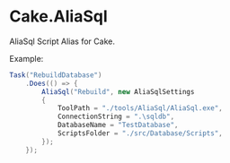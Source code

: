 Cake.AliaSql
============

AliaSql Script Alias for Cake.

Example:
```C#
Task("RebuildDatabase")
	.Does(() => {
		AliaSql("Rebuild", new AliaSqlSettings
		{
			ToolPath = "./tools/AliaSql/AliaSql.exe",
			ConnectionString = ".\sqldb",
			DatabaseName = "TestDatabase",
			ScriptsFolder = "./src/Database/Scripts",
		});
	});
```

